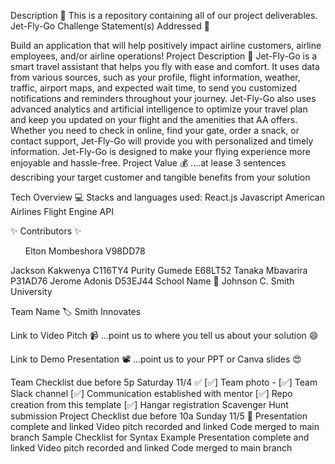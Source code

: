 Description 🚨
This is a repository containing all of our project deliverables.
Jet-Fly-Go
Challenge Statement(s) Addressed 🎯


Build an application that will help positively impact airline customers, airline employees, and/or airline operations!
Project Description 🤯
Jet-Fly-Go is a smart travel assistant that helps you fly with ease and comfort.
It uses data from various sources, such as your profile, flight information, weather, traffic, airport maps, and expected wait time, to send you customized notifications and reminders throughout your journey.
Jet-Fly-Go also uses advanced analytics and artificial intelligence to optimize your travel plan and keep you updated on your flight and the amenities that AA offers.
Whether you need to check in online, find your gate, order a snack, or contact support, Jet-Fly-Go will provide you with personalized and timely information. Jet-Fly-Go is designed to make your flying experience more enjoyable and hassle-free.
Project Value 💰
....at lease 3 sentences describing your target customer and tangible benefits from your solution

Tech Overview 💻
Stacks and languages used:
React.js
Javascript
American Airlines Flight Engine API

✨ Contributors ✨
<ul>Elton Mombeshora V98DD78</ul>
<ul></ul>Jackson Kakwenya C116TY4</ul>
Purity Gumede E68LT52
Tanaka Mbavarira P31AD76
Jerome Adonis D53EJ44
School Name 🏫
Johnson C. Smith University

Team Name 🏷
Smith Innovates

Link to Video Pitch 📹
...point us to where you tell us about your solution 😄

Link to Demo Presentation 📽
...point us to your PPT or Canva slides 😍

Team Checklist due before 5p Saturday 11/4 ✅
[✅] Team photo -
[✅] Team Slack channel
[✅] Communication established with mentor
[✅] Repo creation from this template
[✅] Hangar registration
 Scavenger Hunt submission
Project Checklist due before 10a Sunday 11/5 🏁
 Presentation complete and linked
 Video pitch recorded and linked
 Code merged to main branch
Sample Checklist for Syntax Example
 Presentation complete and linked
 Video pitch recorded and linked
 Code merged to main branch
